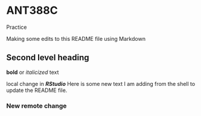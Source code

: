 # ANT388C
Practice

Making some edits to this README file using Markdown

## Second level heading

**bold** or *italicized* text

local change in ***RStudio***
Here is some new text I am adding from the shell to update the README file.

### New remote change
